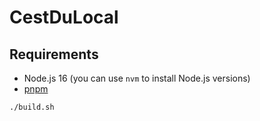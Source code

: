 # CestDuLocal

## Requirements

* Node.js 16 (you can use `nvm` to install Node.js versions)
* [pnpm](https://pnpm.io/)

```
./build.sh
```
